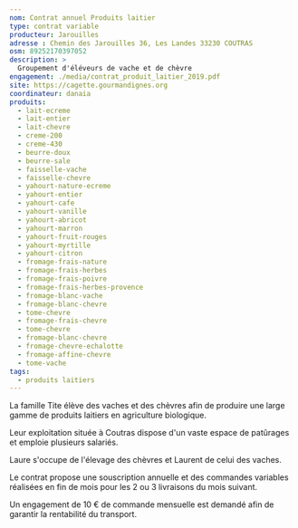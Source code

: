 ```yaml
---
nom: Contrat annuel Produits laitier
type: contrat variable
producteur: Jarouilles
adresse : Chemin des Jarouilles 36, Les Landes 33230 COUTRAS
osm: 89252170397052
description: >
  Groupement d'éléveurs de vache et de chèvre
engagement: ./media/contrat_produit_laitier_2019.pdf
site: https://cagette.gourmandignes.org
coordinateur: danaia
produits:
  - lait-ecreme
  - lait-entier
  - lait-chevre
  - creme-200
  - creme-430
  - beurre-doux
  - beurre-sale
  - faisselle-vache
  - faisselle-chevre
  - yahourt-nature-ecreme
  - yahourt-entier
  - yahourt-cafe
  - yahourt-vanille
  - yahourt-abricot
  - yahourt-marron
  - yahourt-fruit-rouges
  - yahourt-myrtille
  - yahourt-citron
  - fromage-frais-nature
  - fromage-frais-herbes
  - fromage-frais-poivre
  - fromage-frais-herbes-provence
  - fromage-blanc-vache
  - fromage-blanc-chevre
  - tome-chevre
  - fromage-frais-chevre
  - tome-chevre
  - fromage-blanc-chevre
  - fromage-chevre-echalotte
  - fromage-affine-chevre
  - tome-vache
tags:
  - produits laitiers
---
```


La famille Tite élève des vaches et des chèvres afin de produire une large gamme de produits laitiers en agriculture biologique.

Leur exploitation située à Coutras dispose d'un vaste espace de patûrages et emploie plusieurs salariés.

Laure s'occupe de l'élevage des chèvres et Laurent de celui des vaches.

Le contrat propose une souscription annuelle et des commandes variables réalisées en fin de mois pour les 2 ou 3 livraisons du mois suivant.

Un engagement de 10 € de commande mensuelle est demandé afin de garantir la rentabilité du transport.